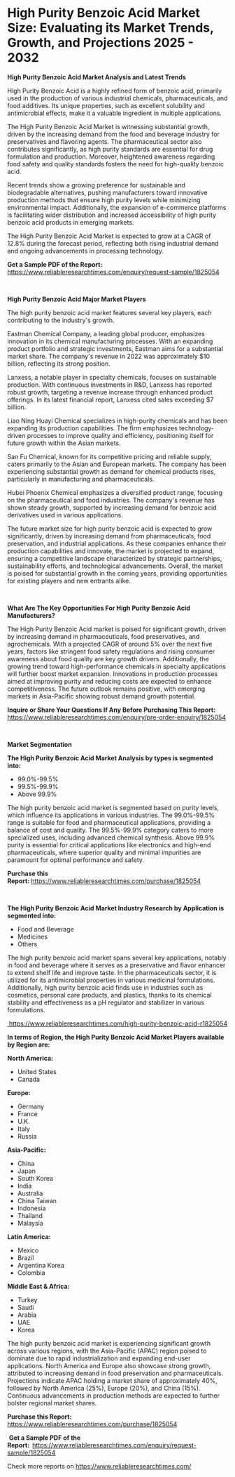 <p><h1>High Purity Benzoic Acid Market Size: Evaluating its Market Trends, Growth, and Projections 2025 - 2032</h1></p><p><strong>High Purity Benzoic Acid Market Analysis and Latest Trends</strong></p>
<p><p>High Purity Benzoic Acid is a highly refined form of benzoic acid, primarily used in the production of various industrial chemicals, pharmaceuticals, and food additives. Its unique properties, such as excellent solubility and antimicrobial effects, make it a valuable ingredient in multiple applications.</p><p>The High Purity Benzoic Acid Market is witnessing substantial growth, driven by the increasing demand from the food and beverage industry for preservatives and flavoring agents. The pharmaceutical sector also contributes significantly, as high purity standards are essential for drug formulation and production. Moreover, heightened awareness regarding food safety and quality standards fosters the need for high-quality benzoic acid.</p><p>Recent trends show a growing preference for sustainable and biodegradable alternatives, pushing manufacturers toward innovative production methods that ensure high purity levels while minimizing environmental impact. Additionally, the expansion of e-commerce platforms is facilitating wider distribution and increased accessibility of high purity benzoic acid products in emerging markets.</p><p>The High Purity Benzoic Acid Market is expected to grow at a CAGR of 12.8% during the forecast period, reflecting both rising industrial demand and ongoing advancements in processing technology.</p></p>
<p><strong>Get a Sample PDF of the Report:&nbsp;</strong> <a href="https://www.reliableresearchtimes.com/enquiry/request-sample/1825054?utm_campaign=2722&utm_medium=2&utm_source=Github&utm_content=ia&utm_term=01042025&utm_id=high-purity-benzoic-acid">https://www.reliableresearchtimes.com/enquiry/request-sample/1825054</a></p>
<p>&nbsp;</p>
<p><strong>High Purity Benzoic Acid Major Market Players</strong></p>
<p><p>The high purity benzoic acid market features several key players, each contributing to the industry's growth. </p><p>Eastman Chemical Company, a leading global producer, emphasizes innovation in its chemical manufacturing processes. With an expanding product portfolio and strategic investments, Eastman aims for a substantial market share. The company's revenue in 2022 was approximately $10 billion, reflecting its strong position.</p><p>Lanxess, a notable player in specialty chemicals, focuses on sustainable production. With continuous investments in R&D, Lanxess has reported robust growth, targeting a revenue increase through enhanced product offerings. In its latest financial report, Lanxess cited sales exceeding $7 billion.</p><p>Liao Ning Huayi Chemical specializes in high-purity chemicals and has been expanding its production capabilities. The firm emphasizes technology-driven processes to improve quality and efficiency, positioning itself for future growth within the Asian markets.</p><p>San Fu Chemical, known for its competitive pricing and reliable supply, caters primarily to the Asian and European markets. The company has been experiencing substantial growth as demand for chemical products rises, particularly in manufacturing and pharmaceuticals.</p><p>Hubei Phoenix Chemical emphasizes a diversified product range, focusing on the pharmaceutical and food industries. The company's revenue has shown steady growth, supported by increasing demand for benzoic acid derivatives used in various applications.</p><p>The future market size for high purity benzoic acid is expected to grow significantly, driven by increasing demand from pharmaceuticals, food preservation, and industrial applications. As these companies enhance their production capabilities and innovate, the market is projected to expand, ensuring a competitive landscape characterized by strategic partnerships, sustainability efforts, and technological advancements. Overall, the market is poised for substantial growth in the coming years, providing opportunities for existing players and new entrants alike.</p></p>
<p>&nbsp;</p>
<p><strong>What Are The Key Opportunities For High Purity Benzoic Acid Manufacturers?</strong></p>
<p><p>The High Purity Benzoic Acid market is poised for significant growth, driven by increasing demand in pharmaceuticals, food preservatives, and agrochemicals. With a projected CAGR of around 5% over the next five years, factors like stringent food safety regulations and rising consumer awareness about food quality are key growth drivers. Additionally, the growing trend toward high-performance chemicals in specialty applications will further boost market expansion. Innovations in production processes aimed at improving purity and reducing costs are expected to enhance competitiveness. The future outlook remains positive, with emerging markets in Asia-Pacific showing robust demand growth potential.</p></p>
<p><strong>Inquire or Share Your Questions If Any Before Purchasing This Report:</strong> <a href="https://www.reliableresearchtimes.com/enquiry/pre-order-enquiry/1825054?utm_campaign=2722&utm_medium=2&utm_source=Github&utm_content=ia&utm_term=01042025&utm_id=high-purity-benzoic-acid">https://www.reliableresearchtimes.com/enquiry/pre-order-enquiry/1825054</a></p>
<p>&nbsp;</p>
<p><strong>Market Segmentation</strong></p>
<p><strong>The High Purity Benzoic Acid Market Analysis by types is segmented into:</strong></p>
<p><ul><li>99.0%-99.5%</li><li>99.5%-99.9%</li><li>Above 99.9%</li></ul></p>
<p><p>The high purity benzoic acid market is segmented based on purity levels, which influence its applications in various industries. The 99.0%-99.5% range is suitable for food and pharmaceutical applications, providing a balance of cost and quality. The 99.5%-99.9% category caters to more specialized uses, including advanced chemical synthesis. Above 99.9% purity is essential for critical applications like electronics and high-end pharmaceuticals, where superior quality and minimal impurities are paramount for optimal performance and safety.</p></p>
<p><strong>Purchase this Report:&nbsp;</strong><a href="https://www.reliableresearchtimes.com/purchase/1825054?utm_campaign=2722&utm_medium=2&utm_source=Github&utm_content=ia&utm_term=01042025&utm_id=high-purity-benzoic-acid">https://www.reliableresearchtimes.com/purchase/1825054</a></p>
<p>&nbsp;</p>
<p><strong>The High Purity Benzoic Acid Market Industry Research by Application is segmented into:</strong></p>
<p><ul><li>Food and Beverage</li><li>Medicines</li><li>Others</li></ul></p>
<p><p>The high purity benzoic acid market spans several key applications, notably in food and beverage where it serves as a preservative and flavor enhancer to extend shelf life and improve taste. In the pharmaceuticals sector, it is utilized for its antimicrobial properties in various medicinal formulations. Additionally, high purity benzoic acid finds use in industries such as cosmetics, personal care products, and plastics, thanks to its chemical stability and effectiveness as a pH regulator and stabilizer in various formulations.</p></p>
<p><a href="https://www.reliableresearchtimes.com/high-purity-benzoic-acid-r1825054?utm_campaign=2722&utm_medium=2&utm_source=Github&utm_content=ia&utm_term=01042025&utm_id=high-purity-benzoic-acid">&nbsp;https://www.reliableresearchtimes.com/high-purity-benzoic-acid-r1825054</a></p>
<p><strong>In terms of Region, the High Purity Benzoic Acid Market Players available by Region are:</strong></p>
<p>
    <p> <strong> North America: </strong>
        <ul>
            <li>United States</li>
            <li>Canada</li>
        </ul>
        </p> 
    <p> <strong> Europe: </strong>
        <ul>
            <li>Germany</li>
            <li>France</li>
            <li>U.K.</li>
            <li>Italy</li>
            <li>Russia</li>
        </ul>
        </p> 
    <p> <strong> Asia-Pacific: </strong>
        <ul>
            <li>China</li>
            <li>Japan</li>
            <li>South Korea</li>
            <li>India</li>
            <li>Australia</li>
            <li>China Taiwan</li>
            <li>Indonesia</li>
            <li>Thailand</li>
            <li>Malaysia</li>
        </ul>
        </p> 
    <p> <strong> Latin America: </strong>
        <ul>
            <li>Mexico</li>
            <li>Brazil</li>
            <li>Argentina Korea</li>
            <li>Colombia</li>
        </ul>
        </p> 
    <p> <strong> Middle East & Africa: </strong>
        <ul>
            <li>Turkey</li>
            <li>Saudi</li>
            <li>Arabia</li>
            <li>UAE</li>
            <li>Korea</li>
        </ul>
    </p>
    </p>
<p><p>The high purity benzoic acid market is experiencing significant growth across various regions, with the Asia-Pacific (APAC) region poised to dominate due to rapid industrialization and expanding end-user applications. North America and Europe also showcase strong growth, attributed to increasing demand in food preservation and pharmaceuticals. Projections indicate APAC holding a market share of approximately 40%, followed by North America (25%), Europe (20%), and China (15%). Continuous advancements in production methods are expected to further bolster regional market shares.</p></p>
<p><strong>Purchase this Report: </strong><a href="https://www.reliableresearchtimes.com/purchase/1825054?utm_campaign=2722&utm_medium=2&utm_source=Github&utm_content=ia&utm_term=01042025&utm_id=high-purity-benzoic-acid">https://www.reliableresearchtimes.com/purchase/1825054</a></p>
<p>&nbsp;<strong>Get a Sample PDF of the Report:&nbsp;&nbsp;</strong><a href="https://www.reliableresearchtimes.com/enquiry/request-sample/1825054?utm_campaign=2722&utm_medium=2&utm_source=Github&utm_content=ia&utm_term=01042025&utm_id=high-purity-benzoic-acid">https://www.reliableresearchtimes.com/enquiry/request-sample/1825054</a></p>
<p><strong></strong></p>
<p>Check more reports on <a href="https://www.reliableresearchtimes.com/?utm_campaign=2722&utm_medium=2&utm_source=Github&utm_content=ia&utm_term=01042025&utm_id=high-purity-benzoic-acid">https://www.reliableresearchtimes.com/</a></p>